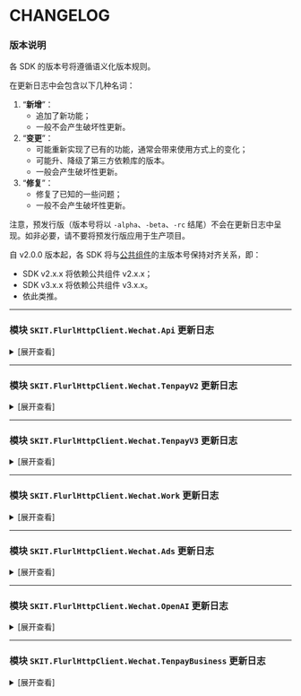 # CHANGELOG

### 版本说明

各 SDK 的版本号将遵循语义化版本规则。

在更新日志中会包含以下几种名词：

1.  “**新增**”：
    -   追加了新功能；
    -   一般不会产生破坏性更新。
2.  “**变更**”：
    -   可能重新实现了已有的功能，通常会带来使用方式上的变化；
    -   可能升、降级了第三方依赖库的版本。
    -   一般会产生破坏性更新。
3.  “**修复**”：
    -   修复了已知的一些问题；
    -   一般不会产生破坏性更新。

注意，预发行版（版本号将以 `-alpha`、`-beta`、`-rc` 结尾）不会在更新日志中呈现。如非必要，请不要将预发行版应用于生产项目。

自 v2.0.0 版本起，各 SDK 将与[公共组件](https://www.nuget.org/packages/SKIT.FlurlHttpClient.Common)的主版本号保持对齐关系，即：

-   SDK v2.x.x 将依赖公共组件 v2.x.x；
-   SDK v3.x.x 将依赖公共组件 v3.x.x。
-   依此类推。

---

### 模块 `SKIT.FlurlHttpClient.Wechat.Api` 更新日志

<details>

<summary>[展开查看]</summary>

-   Release 2.25.0

    -   **新增**：随官方更新网页授权相关接口模型。

    -   **新增**：新增授权用户信息变更回调通知事件模型。

    -   **新增**：新增用户在小程序“客服会话按钮”进入客服会话时产生的回调通知事件模型。（_via_ [Gitee #I6IU5T](https://gitee.com/fudiwei/DotNetCore.SKIT.FlurlHttpClient.Wechat/issues/I6IU5T)）


-   Release 2.24.0

    -   **新增**：新增小游戏虚拟支付 2.0 相关接口。（_via_ [Gitee #I6F3OX](https://gitee.com/fudiwei/DotNetCore.SKIT.FlurlHttpClient.Wechat/issues/I6F3OX)）

-   Release 2.23.0

    -   **新增**：新增视频号小店资质图片、商品类目、品牌资质、区域仓库、纠纷、分享员、资金、优选联盟等相关接口。

    -   **新增**：新增视频号助手留资组件相关接口。

    -   **新增**：新增链接消息、小程序卡片消息回调通知事件模型。

    -   **新增**：随官方更新第三方平台提交代码审核接口模型。

-   Release 2.22.0

    -   **新增**：新增第三方平台小程序流量主代运营相关接口。

-   Release 2.21.1

    -   **修复**：修复第三方平台小程序分阶段发布接口模型参数缺失问题。（_via_ [GitHub #73](https://github.com/fudiwei/DotNetCore.SKIT.FlurlHttpClient.Wechat/pull/74)）

    -   **变更**：升级公共组件至 v2.6.0。

-   Release 2.21.0

    -   **新增**：新增第三方平台申请设置订单页信息、获取订单页信息接口。

    -   **新增**：新增自定义交易组件设置小程序分享模式接口。

    -   **新增**：新增小程序联盟自定义交易组件商家端相关接口。

    -   **新增**：随官方更新第三方平台提交代码审核接口模型。

    -   **新增**：随官方更新部分标准版交易组件接口模型。

    -   **变更**：移除部分已被标记为废弃的接口。

    -   **修复**：修复获取小程序历史版本接口模型定义错误。（_via_ [GitHub #73](https://github.com/fudiwei/DotNetCore.SKIT.FlurlHttpClient.Wechat/pull/73)）

-   Release 2.20.2

    -   **修复**：修复获取小程序模板库列表不正确的问题。（_via_ [GitHub #71](https://github.com/fudiwei/DotNetCore.SKIT.FlurlHttpClient.Wechat/pull/71)）

-   Release 2.20.1

    -   **修复**：修复快速注册个人小程序回调通知事件模型字段定义错误。（_via_ [GitHub #67](https://github.com/fudiwei/DotNetCore.SKIT.FlurlHttpClient.Wechat/pull/67)）

-   Release 2.20.0

    -   **新增**：新增视频号小店相关接口。

    -   **新增**：新增微信云托管服务管理相关接口。

    -   **变更**：随官方标记微信小店相关接口或字段为废弃。

    -   **变更**：调整部分微信商品库相关接口模型的命名方式。

    -   **变更**：调整部分腾讯云服务 TCB 相关接口模型的命名方式。

-   Release 2.19.0

    -   **新增**：新增使用 AppSecret 重置第三方平台 API 调用次数接口。

    -   **新增**：新增若干第三方平台平台代商家注册小程序接口。

    -   **新增**：新增若干第三方平台代商家管理小程序接口。

    -   **新增**：新增若干第三方平台微信云托管接口。

-   Release 2.18.0

    -   **新增**：新增小程序购物订单相关接口。

    -   **修复**：修复上传图片素材时根据文件后缀名识别默认类型的错误。（_via_ [GitHub #57](https://github.com/fudiwei/DotNetCore.SKIT.FlurlHttpClient.Wechat/pull/57)）

    -   **修复**：修复订阅消息事件通知模型在 JSON 模式下反序列化的错误。（_via_ [GitHub #58](https://github.com/fudiwei/DotNetCore.SKIT.FlurlHttpClient.Wechat/issues/58)）

-   Release 2.17.0

    -   **新增**：新增小程序交易保障相关接口。

    -   **新增**：新增获取 NFC 的小程序 scheme 接口。

    -   **新增**：随官方更新获取订阅消息个人模板列表的接口模型。（_via_ [GitHub #56](https://github.com/fudiwei/DotNetCore.SKIT.FlurlHttpClient.Wechat/issues/56)）

-   Release 2.16.0

    -   **新增**：新增客服子商户能力相关接口。（_via_ [Gitee #I5F24Z](https://gitee.com/fudiwei/DotNetCore.SKIT.FlurlHttpClient.Wechat/issues/I5F24Z)）

    -   **新增**：新增小程序自定义交易组件售后开发测试接口。

    -   **新增**：随官方更新客服管理相关接口模型。

    -   **新增**：随官方更新开放平台应用通过 Code 获取 AccessToken 的接口模型。（_via_ [GitHub #49](https://github.com/fudiwei/DotNetCore.SKIT.FlurlHttpClient.Wechat/issues/49)）

    -   **新增**：随官方更新小程序自定义交易组件生成订单的接口模型。（_via_ [Gitee #I5ESTO](https://gitee.com/fudiwei/DotNetCore.SKIT.FlurlHttpClient.Wechat/issues/I5ESTO)）

    -   **新增**：随随官方更新小程序自定义交易组件提交支付资质接口模型。

-   Release 2.15.0

    -   **新增**：新增获取公众号的自动回复规则接口。

    -   **新增**：新增小程序联盟相关接口。

    -   **新增**：新增小程序自定义交易组件银行信息相关接口。

    -   **新增**：新增小程序自定义交易组件更新订单售后期接口。

    -   **新增**：新增小程序自定义交易组件拉取小程序信息接口。

    -   **新增**：新增部分小程序支付管理服务回调通知事件模型。

    -   **新增**：随官方更新发布能力相关接口模型。

    -   **新增**：随官方更新小程序自定义交易组件订单相关接口模型。

-   Release 2.14.0

    -   **新增**：新增云开通物流服务相关接口。（_via_ [GitHub #41](https://github.com/fudiwei/DotNetCore.SKIT.FlurlHttpClient.Wechat/pull/41)）

    -   **新增**：新增城市服务开放互联能力相关接口。

-   Release 2.13.0

    -   **新增**：新增第三方平台复用商户号资质快速转正、查询公众号或小程序是否绑定开放平台帐号、申请开通物流退货组件、半屏小程序管理接口。

    -   **新增**：新增云开发查询是否绑定手机号的接口。

    -   **修复**：修复部分事件通知模型中数组类型字段反序列化错误的问题。

-   Release 2.12.0

    -   **新增**：随官方更新自定义交易组件获取售后详情接口响应模型。（_via_ [GitHub #40](https://github.com/fudiwei/DotNetCore.SKIT.FlurlHttpClient.Wechat/pull/40)）

    -   **新增**：随官方更新生成小程序码接口请求模型。（_via_ [Gitee #6](https://gitee.com/fudiwei/DotNetCore.SKIT.FlurlHttpClient.Wechat/pulls/6)）

    -   **修复**：修复上传素材接口不支持 Unicode 文件名问题。（_via_ [GitHub #40](https://github.com/fudiwei/DotNetCore.SKIT.FlurlHttpClient.Wechat/issues/40)）

-   Release 2.11.0

    -   **新增**：新增自定义交易组件订单回调通知事件模型。

    -   **修复**：修复自定义交易组件订单发货接口请求模型定义问题。（_via_ [GitHub #39](https://github.com/fudiwei/DotNetCore.SKIT.FlurlHttpClient.Wechat/pull/39)）

    -   **修复**：修复自定义交易组件售后列表接口响应模型定义问题。（_via_ [GitHub #39](https://github.com/fudiwei/DotNetCore.SKIT.FlurlHttpClient.Wechat/pull/39)）

-   Release 2.10.0

    -   **新增**：新增自定义交易组件进件、资金、分享员、售后、纠纷相关接口及回调通知事件模型。

    -   **新增**：随官方更新自定义交易组件商家入驻、商品、订单、推广员、优惠券相关接口模型。

    -   **变更**：调整 `SHA1Utility`、`HMACUtility` 工具类的计算字节数组哈希值方法的返回值类型。

    -   **变更**：升级公共组件至 v2.5.0。

-   Release 2.9.0

    -   **新增**：新增请求响应模型类型推断辅助接口 `IInferable`。（_via_ [GitHub #21](https://github.com/fudiwei/DotNetCore.SKIT.FlurlHttpClient.Wechat/pull/21)）

    -   **新增**：新增服务平台增值服务相关接口。

    -   **变更**：修改反序列化回调通知事件的相关扩展方法 `DeserializeEventFromXml`、`DeserializeEventFromJson`，废弃其指示是否启用安全模式的参数，改为自动判定。

    -   **变更**：修改序列化回调通知事件的相关扩展方法 `SerializeEventToXml`、`SerializeEventToJson`，调整其指示是否启用安全模式的参数默认值，由 _false_ 变为 _true_。

    -   **变更**：移除原 `WxBizMsgCryptor` 工具类。

    -   **变更**：调整 `SHA1Utility` 工具类的计算字节数组哈希值方法的返回值类型。

-   Release 2.8.2

    -   **变更**：升级公共组件至 v2.3.3。（_via_ [GitHub #34](https://github.com/fudiwei/DotNetCore.SKIT.FlurlHttpClient.Wechat/issues/34)）

-   Release 2.8.1

    -   **变更**：升级公共组件至 v2.3.2。

-   Release 2.8.0

    -   **变更**：随官方标记永久图文素材相关接口或字段为废弃。

    -   **变更**：升级公共组件至 v2.3.1。

    -   **修复**：修复小程序交易投诉处理回调通知事件模型的定义错误。

    -   **修复**：修复微信卡券回调通知事件模型的定义错误。

-   Release 2.7.0

    -   **新增**：随官方更新生成自定义交易组件上传图片相关接口模型。（_via_ [Gitee #I4RONZ](https://gitee.com/fudiwei/DotNetCore.SKIT.FlurlHttpClient.Wechat/issues/I4RONZ)）

    -   **变更**：升级公共组件至 v2.2.0。

-   Release 2.6.1

    -   **修复**：修复获取小程序订阅消息公共模板标题时出现的 200019 错误。（_via_ [GitHub #28](https://github.com/fudiwei/DotNetCore.SKIT.FlurlHttpClient.Wechat/issues/28)）

-   Release 2.6.0

    -   **新增**：随官方更新生成小程序码相关接口模型。（_via_ [GitHub #27](https://github.com/fudiwei/DotNetCore.SKIT.FlurlHttpClient.Wechat/pull/27)）

    -   **新增**：随官方更新生成 URL Scheme、URL Link 相关接口模型。

-   Release 2.5.0

    -   **新增**：新增换取用户手机号相关接口。

-   Release 2.4.0

    -   **新增**：新增获取小程序插件用户的唯一标识相关接口。

    -   **新增**：随官方更新扫描二维码打开小程序的相关接口模型。

    -   **新增**：随官方更新物流助手相关接口模型。

    -   **新增**：新增生成参数化 URL 的扩展方法。

    -   **变更**：升级公共组件至 v2.1.1。

-   Release 2.3.0

    -   **新增**：新增第三方平台代公众号发起网页授权相关接口。

-   Release 2.2.1

    -   **修复**：修复获取会员卡信息接口模型的字段缺失问题。（_via_ [Gitee #3](https://gitee.com/fudiwei/DotNetCore.SKIT.FlurlHttpClient.Wechat/pulls/3)）

-   Release 2.2.0

    -   **新增**：新增小程序硬件设备相关接口。

    -   **新增**：新增小程序用户交易类投诉相关接口。

    -   **新增**：新增自定义交易组件商品系统下架回调通知的事件模型。

    -   **变更**：随官方标记获取用户信息相关接口或字段为废弃。

-   Release 2.1.0

    -   **新增**：新增第三方平台服务器域名相关接口。

    -   **新增**：新增第三方平台小程序用户隐私保护指引相关接口。

-   Release 2.0.1

    -   **修复**：修复部分回调通知事件模型字段缺失的问题。

-   Release 2.0.0

    -   **新增**：适配 .NET 6.0。

    -   **变更**：移除核心库依赖，引入公共组件。

-   Release 1.12.0

    -   **新增**：新增网络检测相关接口。

    -   **新增**：新增 OpenAPI 管理相关接口。

-   Release 1.11.0

    -   **新增**：新增草稿箱相关接口。

    -   **新增**：新增发布能力相关接口。

    -   **新增**：随官方更新客服消息相关接口模型。

    -   **新增**：随官方更新自定义菜单相关接口模型。

-   Release 1.10.1

    -   **修复**：修复 XmlSerializer 潜在的内存泄漏问题。（_via_ [GitHub #11](https://github.com/fudiwei/DotNetCore.SKIT.FlurlHttpClient.Wechat/issues/11)）

-   Release 1.10.0

    -   **新增**：新增第三方平台申请开通直播相关接口。

    -   **新增**：新增小程序联盟定向计划推广相关接口。

    -   **新增**：新增小程序联盟自定义用户参数管理相关接口。

    -   **新增**：随官方更新小程序联盟推客端相关接口模型。

    -   **修复**：修复 AES 解密结果结尾有冗余的空白字符问题。

-   Release 1.9.0

    -   **新增**：新增标准版交易组件售后相关接口。

    -   **新增**：新增标准版交易组件验证二维码相关接口。

    -   **新增**：新增自定义交易组件推广员相关接口。

    -   **新增**：随官方更新个性化菜单相关接口模型。

    -   **新增**：随官方更新用户信息相关接口模型。

    -   **变更**：重命名生成 JS-SDK 客户端签名参数的扩展方法。

-   Release 1.8.0

    -   **新增**：新增交易组件修改订单价格相关接口。

    -   **新增**：新增交易组件修改订单备注相关接口。

    -   **新增**：新增交易组件资金管理相关接口。

    -   **新增**：新增自定义交易组件完成接入任务相关接口。

    -   **新增**：新增自定义交易组件免审核更新商品字段相关接口。

    -   **新增**：新增自定义交易组件按推广员或分享者获取订单相关接口。

    -   **新增**：随官方更新自定义交易组件售后相关接口模型。

    -   **新增**：新增场景审核、分享员变更、用户领券相关的回调通知事件模型。

    -   **新增**：新增自定义交易组件优惠券相关接口。

    -   **新增**：新增微信物流服务消息组件相关接口。

-   Release 1.7.0

    -   **新增**：新增小程序检查加密信息是否由微信生成的接口。

    -   **新增**：新增小程序发送统一消息的接口。（_via_ [GitHub #6](https://github.com/fudiwei/DotNetCore.SKIT.FlurlHttpClient.Wechat/issues/6)）

    -   **新增**：新增 AES 解密工具类。

-   Release 1.6.0

    -   **新增**：新增小程序发送订阅消息的接口。（_via_ [Gitee #I47D5T](https://gitee.com/fudiwei/DotNetCore.SKIT.FlurlHttpClient.Wechat/issues/I47D5T)）

    -   **变更**：调整 `IXmlSerializable`、`IJsonSerializable` 接口定义。

-   Release 1.5.0

    -   **变更**：升级核心库。

    -   **修复**：修复潜在的 XXE 漏洞风险。

-   Release 1.4.1

    -   **修复**：修复部分场景下生成微信回调通知事件签名错误的问题。（_via_ [GitHub #4](https://github.com/fudiwei/DotNetCore.SKIT.FlurlHttpClient.Wechat/issues/4)）

-   Release 1.4.0

    -   **新增**：新增第三方平台代云开发相关接口。

    -   **新增**：随官方更新内容安全相关字段。

-   Release 1.3.5

    -   **修复**：修复获取图文素材接口模型的字段缺失问题。（_via_ [Gitee #I43QPI](https://gitee.com/fudiwei/DotNetCore.SKIT.FlurlHttpClient.Wechat/issues/I43QPI)）

-   Release 1.3.4

    -   **修复**：修复安全模式下反序列化微信回调通知事件的问题。

-   Release 1.3.3

    -   **新增**：新增验证微信回调通知事件签名的扩展方法。

-   Release 1.3.2

    -   **新增**：反序列化微信回调通知事件模型时支持 `WechatApiEvent` 基类，以便业务逻辑判断。

-   Release 1.3.1

    -   **修复**：修复自定义交易组件获取快递公司列表接口的模型定义错误。（_via_ [Gitee #I43AM2](https://gitee.com/fudiwei/DotNetCore.SKIT.FlurlHttpClient.Wechat/issues/I43AM2)）

-   Release 1.3.0

    -   **新增**：新增序列化回调通知事件实体类的扩展方法。

    -   **新增**：反序列化微信回调通知事件模型时支持安全模式。

    -   **修复**：修复部分微信回调通知事件模型反序列化的问题。

-   Release 1.2.1

    -   **修复**：修复生成小程序码接口的模型定义错误。（_via_ [Gitee #I42XC0](https://gitee.com/fudiwei/DotNetCore.SKIT.FlurlHttpClient.Wechat/issues/I42XC0)）

-   Release 1.2.0

    -   **新增**：新增 `WechatApiClient.Credentials` 属性。

    -   **变更**：移除 `WechatApiClient.FlurlJsonSerializer` 属性。

-   Release 1.1.0

    -   **新增**：新增小程序获取用户加密 Key 相关接口。

    -   **新增**：新增小程序生成 ShortLink 相关接口。

-   Release 1.0.1

    -   **新增**：新增 `WechatApiClient.CreateRequest()` 方法。

-   Release 1.0.0

    -   首次发布。

</details>

---

### 模块 `SKIT.FlurlHttpClient.Wechat.TenpayV2` 更新日志

<details>

<summary>[展开查看]</summary>

-   Release 2.2.2

    -   **修复**：修复酒店押金查询退款接口响应反序列化不正确的问题。（_via_ [GitHub #82](https://github.com/fudiwei/DotNetCore.SKIT.FlurlHttpClient.Wechat/issues/82)）

-   Release 2.2.1

    -   **变更**：升级公共组件至 v2.6.0。

-   Release 2.2.0

    -   **新增**：支持新版仿真测试系统沙箱。

    -   **变更**：重命名查询退款接口响应模型中的部分字段。（_via_ [GitHub #66](https://github.com/fudiwei/DotNetCore.SKIT.FlurlHttpClient.Wechat/issues/66)）

-   Release 2.1.0

    -   **新增**：新增企业微信企业支付相关接口。

    -   **新增**：付款码支付撤掉订单接口支持微信订单号字段。（_via_ [GitHub #64](https://github.com/fudiwei/DotNetCore.SKIT.FlurlHttpClient.Wechat/issues/64)）

-   Release 2.0.2

    -   **修复**：修复付款码支付接口响应模型参数缺失问题。（_via_ [GitHub #61](https://github.com/fudiwei/DotNetCore.SKIT.FlurlHttpClient.Wechat/issues/61)）

-   Release 2.0.1

    -   **修复**：修复生成客户端调起支付二次签名时的参数排序错误。

-   Release 2.0.0

    -   首次发布。

</details>

---

### 模块 `SKIT.FlurlHttpClient.Wechat.TenpayV3` 更新日志

<details>

<summary>[展开查看]</summary>

-   Release 2.16.0

    -   **新增**：随官方更新特约商户进件、二级商户进件申请接口模型。

    -   **新增**：随官方更新消费者投诉单相关接口模型。

    -   **变更**：升级依赖 `BouncyCastle.Cryptography` 至 v2.1.1。

-   Release 2.15.2

    -   **修复**：修复部分包含敏感信息字段的接口模型不能正确触发自动加解密的问题。（_via_ [GitHub #76](https://github.com/fudiwei/DotNetCore.SKIT.FlurlHttpClient.Wechat/issues/76)）

-   Release 2.15.1

    -   **变更**：升级依赖 `BouncyCastle.Cryptography`（即原 `Portable.BouncyCastle`）至 v2.0.0。

    -   **变更**：升级公共组件至 v2.6.0。

-   Release 2.15.0

    -   **新增**：随官方更新商家转账到零钱相关接口模型。

-   Release 2.14.0

    -   **新增**：支持国密算法接入。

    -   **新增**：新增微工卡相关接口。

    -   **变更**：重命名 RSA 工具类中与导出证书相关的部分方法名。

    -   **变更**：重命名部分扩展方法的参数名。

    -   **变更**：调整 `CertificateEntry` 的构造函数，增加指示证书算法类型参数，以适配国密算法。

    -   **变更**：移除部分已被标记为废弃的配置项参数。

-   Release 2.13.1

    -   **修复**：修复电商收付通二级商户进件申请接口请求模型定义错误。（_via_ [Gitee #I5QM1P](https://gitee.com/fudiwei/DotNetCore.SKIT.FlurlHttpClient.Wechat/issues/I5QM1P)）

-   Release 2.13.0

    -   **新增**：随官方更新退款相关接口模型。

    -   **新增**：随官方更新 JSAPI 下单接口模型。

    -   **修复**：修复根据过滤条件查询用户券接口查询参数定义错误。（_via_ [Gitee #I5QFB3](https://gitee.com/fudiwei/DotNetCore.SKIT.FlurlHttpClient.Wechat/issues/I5QFB3)）

-   Release 2.12.0

    -   **新增**：新增智慧商圈会员待积分状态查询、会员停车状态同步接口。

    -   **新增**：随官方更新智慧商圈相关回调通知事件模型。

-   Release 2.11.0

    -   **新增**：新增出行券切卡组件预下单接口。

    -   **修复**：修复特约商户进件接口模型定义问题。（_via_ [Gitee #I5FCR5](https://gitee.com/fudiwei/DotNetCore.SKIT.FlurlHttpClient.Wechat/issues/I5FCR5)）

-   Release 2.10.0

    -   **新增**：新增电商收付通跨境付款相关接口。

    -   **新增**：随官方更新消费者投诉单相关接口模型。

-   Release 2.9.1

    -   **修复**：修复查询分账回退结果接口 URL 错误。（_via_ [GitHub #46](https://github.com/fudiwei/DotNetCore.SKIT.FlurlHttpClient.Wechat/issues/46)）

-   Release 2.9.0

    -   **新增**：随官方更新特约商户进件、电商收付通二级商户进件相关接口模型。

-   Release 2.8.0

    -   **新增**：随官方更新合单支付相关接口模型。

    -   **新增**：随官方更新消费者投诉相关接口模型。

    -   **变更**：升级公共组件至 v2.5.0。

-   Release 2.7.0

    -   **新增**：新增小微商户进件相关接口。

    -   **新增**：随官方更新二级商户进件、电商收付通商户进件相关接口模型。

-   Release 2.6.0

    -   **新增**：支持境外支付 For HK 的相关接口。

-   Release 2.5.2

    -   **变更**：升级公共组件至 v2.3.3。（_via_ [GitHub #34](https://github.com/fudiwei/DotNetCore.SKIT.FlurlHttpClient.Wechat/issues/34)）

-   Release 2.5.1

    -   **新增**：调整 RSA 工具类使之支持多种填充方式。

    -   **变更**：升级公共组件至 v2.3.2。

-   Release 2.5.0

    -   **新增**：随官方更新根据过滤条件查询用户券相关接口模型。

    -   **新增**：随官方更新查询支付分订单相关接口模型。

    -   **新增**：随官方更新联行号查询相关接口模型。

    -   **变更**：升级公共组件至 v2.3.1。

    -   **修复**：修复电商收付通二级商户进件接口的请求模型定义错误。

-   Release 2.4.0

    -   **变更**：升级公共组件至 v2.2.0。

    -   **变更**：重命名部分与证书有关的参数名，涉及到变化的类有 `WechatTenpayClientOptions`、`WechatTenpayClient`、`WechatTenpayRequest`、`WechatTenpayResponse`。

-   Release 2.3.1

    -   **新增**：随官方更新发起批量转账相关接口模型。

    -   **修复**：修复无法自动为请求设置平台证书序列号的问题。

-   Release 2.3.0

    -   **新增**：新增银行组件相关接口。

    -   **变更**：升级公共组件至 v2.1.1。

-   Release 2.2.2

    -   **修复**：修复二级商户进件提交申请单接口因 URL 结尾反斜杠问题而无法正常请求的问题。（_via_ [GitHub #19](https://github.com/fudiwei/DotNetCore.SKIT.FlurlHttpClient.Wechat/issues/19)）

-   Release 2.2.1

    -   **修复**：修复空响应时无法正确反序列化的问题。

-   Release 2.2.0

    -   **新增**：新增会员卡相关接口。

-   Release 2.1.3

    -   **修复**：修复部分响应模型解密敏感数据字段时抛出异常的问题。（_via_ [GitHub #17](https://github.com/fudiwei/DotNetCore.SKIT.FlurlHttpClient.Wechat/issues/17)）

-   Release 2.1.2

    -   **修复**：修复部分嵌套类型中属性的敏感数据不能自动加密的问题。（_via_ [Gitee #I4K40Y](https://gitee.com/fudiwei/DotNetCore.SKIT.FlurlHttpClient.Wechat/issues/I4K40Y)）

    -   **修复**：修复 `CertificateEntry` 不支持 JSON 反序列化的问题。（_via_ [Gitee #I4KP8H](https://gitee.com/fudiwei/DotNetCore.SKIT.FlurlHttpClient.Wechat/issues/I4KP8H)）

-   Release 2.1.1

    -   **修复**：修复部分请求模型加密敏感数据字段时抛出异常的问题。（_via_ [Gitee #I4JIZC](https://gitee.com/fudiwei/DotNetCore.SKIT.FlurlHttpClient.Wechat/issues/I4JIZC)）

-   Release 2.1.0

    -   **新增**：新增商户平台处置通知相关接口。

    -   **新增**：随官方更新消费者投诉相关接口模型。

    -   **新增**：新增基于反射和特性的自动加密请求中敏感信息字段的功能。

    -   **新增**：新增基于反射和特性的自动解密响应中敏感信息字段的功能。

    -   **变更**：移除原有的解密响应中敏感信息字段的扩展方法。

-   Release 2.0.3

    -   **修复**：修复创建代金券批次相关接口的请求模型定义错误。（_via_ [Gitee #I4ITW6](https://gitee.com/fudiwei/DotNetCore.SKIT.FlurlHttpClient.Wechat/issues/I4ITW6)）

-   Release 2.0.2

    -   **修复**：修复发放代金券批次相关接口的请求模型定义错误。（_via_ [Gitee #I4IJDR](https://gitee.com/fudiwei/DotNetCore.SKIT.FlurlHttpClient.Wechat/issues/I4IJDR)）

-   Release 2.0.1

    -   **变更**：升级依赖 `Portable.BouncyCastle` 至 v1.9.0。

    -   **修复**：修复查询代金券相关接口的响应模型定义错误。（_via_ [Gitee #I4HRYL](https://gitee.com/fudiwei/DotNetCore.SKIT.FlurlHttpClient.Wechat/issues/I4HRYL)）

-   Release 2.0.0

    -   **新增**：随官方更新商家券相关接口模型。

    -   **新增**：适配 .NET 6.0。

    -   **变更**：移除核心库依赖，引入公共组件。

-   Release 1.8.2

    -   **新增**：新增商户申请获取微信支付分对账单相关接口。

    -   **修复**：修复部分请求模型中可空字段的初值问题。（_via_ [Gitee #I4BF0K](https://gitee.com/fudiwei/DotNetCore.SKIT.FlurlHttpClient.Wechat/issues/I4BF0K)）

-   Release 1.8.1

    -   **修复**：修复查询分账结果接口的调用时参数缺失问题。（_via_ [Gitee #I4BITZ](https://gitee.com/fudiwei/DotNetCore.SKIT.FlurlHttpClient.Wechat/issues/I4BITZ)）

-   Release 1.8.0

    -   **新增**：新增消费者投诉下载图片相关接口。

    -   **新增**：随官方更新消费者投诉接口相关字段。

-   Release 1.7.0

    -   **变更**：升级核心库。

-   Release 1.6.0

    -   **新增**：新增银行定向促活相关接口。

-   Release 1.5.4

    -   **修复**：修复特约商户进件提交申请单接口请求模型定义错误的问题。（_via_ [Gitee #I45RRM](https://gitee.com/fudiwei/DotNetCore.SKIT.FlurlHttpClient.Wechat/issues/I45RRM)）

-   Release 1.5.2

    -   **修复**：修复特约商户进件提交申请单接口因 URL 结尾反斜杠问题而无法正常请求的问题。（_via_ [Gitee #I45QFY](https://gitee.com/fudiwei/DotNetCore.SKIT.FlurlHttpClient.Wechat/issues/I45QFY)）

-   Release 1.5.1

    -   **修复**：修复部分接口模型因继承问题在使用 System.Text.Json 时序列化有误的问题。（_via_ [Gitee #I45C27](https://gitee.com/fudiwei/DotNetCore.SKIT.FlurlHttpClient.Wechat/issues/I45C27)）

-   Release 1.5.0

    -   **新增**：新增微信支付分停车服务相关接口。

    -   **新增**：随官方更新电商分账、连锁品牌分账接口相关字段。

-   Release 1.4.2

    -   **变更**：验证响应或回调通知签名时不再抛出异常。

-   Release 1.4.0

    -   **新增**：新增获取分账账单相关接口。

    -   **新增**：随官方更新分账、服务商分账接口相关字段。

    -   **新增**：新增 `WechatTenpayV3Client.Credentials` 属性。

    -   **变更**：移除 `WechatTenpayV3Client.FlurlJsonSerializer` 属性。

    -   **变更**：移除 `ICertificateStorer` 接口类，新增 `CertificateManager` 抽象类。

    -   **修复**：修复部分场景下生成请求签名的错误。（_via_ [GitHub #2](https://github.com/fudiwei/DotNetCore.SKIT.FlurlHttpClient.Wechat/issues/2)）

-   Release 1.3.1

    -   **新增**：新增批量转账到零钱相关接口。

    -   **新增**：新增服务商批量转账到零钱相关接口。

    -   **新增**：新增 `ICertificateStorer` 接口，并基于此重新实现验签的扩展方法。（_via_ [GitHub #1](https://github.com/fudiwei/DotNetCore.SKIT.FlurlHttpClient.Wechat/issues/1)）

-   Release 1.2.1

    -   **新增**：新增 `WechatTenpayV3Client.CreateRequest()` 方法。

-   Release 1.2.0

    -   **变更**：调整包含需加解密字段的接口模型，去除 _EncryptedData_ 的字段名结尾。

-   Release 1.1.0

    -   **新增**：新增分账相关接口。

-   Release 1.0.1

    -   **新增**：随官方更新服务商提现、服务商结算账户接口相关字段。

    -   **修复**：修复调起支付所需参数签名生成错误。（_via_ [Gitee #I3YY2C](https://gitee.com/fudiwei/DotNetCore.SKIT.FlurlHttpClient.Wechat/issues/I3YY2C)）

-   Release 1.0.0

    -   首次发布。

</details>

---

### 模块 `SKIT.FlurlHttpClient.Wechat.Work` 更新日志

<details>

<summary>[展开查看]</summary>

-   Release 2.16.0

    -   **新增**：实现会话内容存档导出聊天记录相关功能。

-   Release 2.15.0

    -   **新增**：新增文档表格相关接口。

    -   **新增**：新增查询文件保密模式操作记录接口。

    -   **新增**：随官方更新会议相关接口模型。

    -   **新增**：随官方更新文档收集表相关接口模型。

    -   **新增**：随官方更新上下游通讯录管理相关接口模型。

    -   **新增**：随官方更新微信客服消息相关接口模型。

    -   **新增**：新增若干回调通知事件模型。

-   Release 2.14.2

    -   **变更**：升级公共组件至 v2.6.0。

    -   **修复**：修复发送应用消息接口模型参数缺失问题。（_via_ [Gitee #I64NYJ](https://gitee.com/fudiwei/DotNetCore.SKIT.FlurlHttpClient.Wechat/issues/I64NYJ)）

-   Release 2.14.1

    -   **修复**：修复更新模版卡片消息接口模型参数缺失问题。（_via_ [Gitee #I64O6T](https://gitee.com/fudiwei/DotNetCore.SKIT.FlurlHttpClient.Wechat/issues/I64O6T)）

-   Release 2.14.0

    -   **新增**：新增停止发表企业朋友圈、提醒成员群发、停止企业群发接口。

    -   **新增**：新增邮件相关接口。

    -   **新增**：新增文档相关接口。

    -   **新增**：新增部分微盘相关接口。

    -   **新增**：新增部分微盘相关回调通知事件模型。

    -   **新增**：新增第三方代开发账号 ID 转换相关接口。

    -   **新增**：新增第三方应用开放收银台订单相关接口。

    -   **新增**：新增获取接口大批量调用凭据。

    -   **新增**：新增硬件云端接入相关接口。

    -   **新增**：随官方更新创建企业群发接口模型。

    -   **新增**：随官方更新上下游通讯录管理相关接口模型。

    -   **新增**：随官方更新微信客服相关接口模型。

    -   **新增**：随官方更新日历、日程、微盘相关接口模型。

    -   **新增**：随官方更新获取企业永久授权码接口模型。

    -   **修复**：修复微盘相关接口模型的拼写错误。

-   Release 2.13.0

    -   **新增**：新增接口调用许可相关接口。

    -   **新增**：新增自建应用代开发相关接口。

    -   **新增**：新增获取访问用户身份或敏感信息接口。

-   Release 2.12.0

    -   **新增**：新增 OA 导出汇报文档接口。

    -   **新增**：随官方更新 OA 汇报相关接口模型。

-   Release 2.11.0

    -   **新增**：新增素材管理上传临时素材接口相关接口。

    -   **新增**：新增通讯录搜索相关接口。

    -   **新增**：新增智慧硬件相关接口。

    -   **新增**：随官方更新日历相关接口模型。

    -   **新增**：随官方更新日程相关接口模型。

    -   **新增**：随官方更新通讯录 UserId 排序接口请求模型。

    -   **新增**：随官方更新发送应用消息接口响应模型。

-   Release 2.10.0

    -   **新增**：新增获取收款项目的商户单号相关接口。

    -   **新增**：新增为打卡人员补卡相关接口。

    -   **新增**：新增微信客服知识库相关接口。

    -   **新增**：随官方更新获取企业上下游通讯录下的企业信息的接口模型。

    -   **新增**：随官方更新获取企业假期管理配置、获取成员假期余额的接口模型。

    -   **新增**：随官方更新读取微信客服消息的接口模型。

    -   **变更**：随官方标记通讯录同步相关接口或字段为废弃。

-   Release 2.9.0

    -   **新增**：新增分配在职成员的客户群接口。

    -   **新增**：新增批量导入上下游联系人、获取企业上下游通讯录下的企业信息等接口。

    -   **新增**：新增获取家校访问用户身份、获取观看/未观看直播统计 V2 版等接口。

    -   **新增**：随官方更新设置工作台自定义展示相关接口模型。

    -   **新增**：随官方更新获取上下游通讯录分组接口模型。

    -   **新增**：新增上下游相关回调通知事件模型。

    -   **修复**：修复部分接口模型命名拼写错误。

-   Release 2.8.0

    -   **新增**：新增上下游规则相关接口。

    -   **新增**：随官方更新获取客户详情、微信客服接待人员管理相关接口模型。

-   Release 2.7.2

    -   **修复**：修复上传素材接口不支持 Unicode 文件名问题。（_via_ [GitHub #40](https://github.com/fudiwei/DotNetCore.SKIT.FlurlHttpClient.Wechat/issues/40)）

-   Release 2.7.1

    -   **修复**：修复部分事件通知模型中数组类型字段反序列化错误的问题。（_via_ [Gitee #I52P9I](https://gitee.com/fudiwei/DotNetCore.SKIT.FlurlHttpClient.Wechat/issues/I52P9I)）

-   Release 2.7.0

    -   **新增**：新增企业邮箱相关接口。

    -   **新增**：新增防疫场所码相关接口。

    -   **新增**：随官方更新外部联系人相关接口模型。

    -   **新增**：随官方更新会议室、日程相关接口模型。

    -   **新增**：随官方更新健康上报相关接口模型。

    -   **新增**：随官方更新微信客服相关接口模型。

    -   **变更**：升级公共组件至 v2.5.0。

    -   **变更**：调整 `SHA1Utility` 工具类的计算字节数组哈希值方法的返回值类型。

-   Release 2.6.3

    -   **修复**：修复部分场景下无法反序列化空字符串字段为数值类型的问题。

-   Release 2.6.2

    -   **变更**：升级公共组件至 v2.3.3。（_via_ [GitHub #34](https://github.com/fudiwei/DotNetCore.SKIT.FlurlHttpClient.Wechat/issues/34)）

-   Release 2.6.1

    -   **变更**：升级公共组件至 v2.3.2。（_via_ [GitHub #34](https://github.com/fudiwei/DotNetCore.SKIT.FlurlHttpClient.Wechat/issues/34)）

-   Release 2.6.0

    -   **变更**：升级公共组件至 v2.3.1。

    -   **修复**：修复自建应用审批回调通知事件模型的定义错误。

-   Release 2.5.1

    -   **修复**：修复部门 ID 可能溢出的问题。（_via_ [Gitee #5](https://gitee.com/fudiwei/DotNetCore.SKIT.FlurlHttpClient.Wechat/pulls/5)）

-   Release 2.5.0

    -   **变更**：升级公共组件至 v2.2.0。

-   Release 2.4.0

    -   **新增**：新增获取单个部门和子部门 ID 列表的相关接口。

    -   **新增**：新增上下游相关接口。

    -   **新增**：新增客户群加入群聊管理相关接口。

    -   **新增**：新增获取带参授权链接相关接口。

    -   **新增**：随官方调整获取指定的应用详情相关接口模型。

    -   **新增**：新增获取带参的应用二维码相关接口。

    -   **新增**：新增日程参与者相关接口。

    -   **新增**：随官方更新成员相关接口模型。

-   Release 2.3.0

    -   **新增**：新增生成参数化 URL 的扩展方法。

    -   **变更**：升级公共组件至 v2.1.1。

    -   **变更**：重命名生成 JS-SDK 客户端签名参数的扩展方法。

-   Release 2.2.1

    -   **修复**：修复部门次序值可能溢出的问题。

-   Release 2.2.0

    -   **新增**：新增会议室预定的回调通知事件模型。

    -   **新增**：新增根据会议 ID 查询会议室预订详情的相关接口。

-   Release 2.1.0

    -   **新增**：随官方更新企业通讯录成员相关接口模型。

    -   **新增**：新增代开发应用 ExternalUserId 转换接口。

    -   **新增**：适配企业微信帐号 ID 安全性全面升级。

    -   **修复**：修复部分回调通知事件模型字段缺失的问题。

-   Release 2.0.0

    -   **新增**：适配 .NET 6.0。

    -   **变更**：移除核心库依赖，引入公共组件。

-   Release 1.4.0

    -   **新增**：新增微信客服相关接口。

    -   **新增**：随官方更新发送应用消息相关接口模型。

    -   **新增**：新增获取设备打卡数据相关接口。

    -   **新增**：新增管理员变更相关的回调通知事件模型。

-   Release 1.3.4

    -   **修复**：修复应用消息相关接口的调用时参数缺失问题。（_via_ [GitHub #10](https://github.com/fudiwei/DotNetCore.SKIT.FlurlHttpClient.Wechat/issues/10)）

-   Release 1.3.3

    -   **修复**：修复批量获取客户详情时的请求模型定义错误。（_via_ [GitHub #9](https://github.com/fudiwei/DotNetCore.SKIT.FlurlHttpClient.Wechat/pull/9)）

-   Release 1.3.2

    -   **修复**：修复创建或获取通讯录成员时的请求模型定义错误。（_via_ [GitHub #8](https://github.com/fudiwei/DotNetCore.SKIT.FlurlHttpClient.Wechat/issues/8)）

-   Release 1.3.1

    -   **修复**：修复获取服务商凭证接口请求模型定义错误。（_via_ [GitHub #5](https://github.com/fudiwei/DotNetCore.SKIT.FlurlHttpClient.Wechat/pull/5)）

-   Release 1.3.0

    -   **新增**：新增通讯录异步导出相关接口。

    -   **新增**：新增获取选人 Ticket 对应的用户相关接口。

    -   **新增**：新增客户联系规则组相关接口。

    -   **新增**：新增客户朋友圈规则组相关接口。

    -   **新增**：新增获取学校应用可使用的家长范围相关接口。

    -   **新增**：随官方更新获取群聊数据统计数据接口相关字段。

    -   **新增**：随官方更新企业通讯录接口相关字段。

    -   **新增**：随官方更新客户标签回调通知事件回调模型。

    -   **新增**：随官方更新企业客户回调通知事件回调模型。

    -   **变更**：升级核心库。

    -   **修复**：修复潜在的 XXE 漏洞风险。

-   Release 1.2.3

    -   **修复**：修复部分场景下生成微信回调通知事件签名错误的问题。（_via_ [GitHub #4](https://github.com/fudiwei/DotNetCore.SKIT.FlurlHttpClient.Wechat/issues/4)）

-   Release 1.2.2

    -   **新增**：新增序列化回调通知事件实体类的扩展方法。

    -   **新增**：反序列化企业微信回调通知事件模型时支持安全模式。

    -   **修复**：修复部分企业微信回调通知事件模型反序列化的问题。

-   Release 1.2.0

    -   **新增**：新增 `WechatWorkClient.Credentials` 属性。

    -   **变更**：移除 `WechatWorkClient.FlurlJsonSerializer` 属性。

-   Release 1.1.0

    -   **新增**：随官方更新客户联系接口相关字段。

    -   **新增**：新增班级收款相关接口。

-   Release 1.0.1

    -   **新增**：新增 `WechatWorkClient.CreateRequest()` 方法。

    -   **新增**：新增企业微信小程序相关接口。

-   Release 1.0.0

    -   首次发布。

</details>

---

### 模块 `SKIT.FlurlHttpClient.Wechat.Ads` 更新日志

<details>

<summary>[展开查看]</summary>

-   Release 2.0.0

    -   首次发布。

</details>

---

### 模块 `SKIT.FlurlHttpClient.Wechat.OpenAI` 更新日志

<details>

<summary>[展开查看]</summary>

-   Release 2.0.1

    -   **变更**：升级公共组件至 v2.6.0。

-   Release 2.0.0

    -   首次发布。

</details>

---

### 模块 `SKIT.FlurlHttpClient.Wechat.TenpayBusiness` 更新日志

<details>

<summary>[展开查看]</summary>

-   Release 2.0.0

    -   首次发布。

</details>
